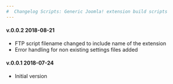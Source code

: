 ```yaml
---
#  Changelog Scripts: Generic Joomla! extension build scripts
---
```

<h4>v.0.0.2 2018-08-21</h4>
<ul>
<li>FTP script filename changed to include name of the extension</li>
<li>Error handling for non existing settings files added</li>
</ul>
<h4>v.0.0.1 2018-07-24</h4>
<ul>
<li>Initial version</li>
</ul>
